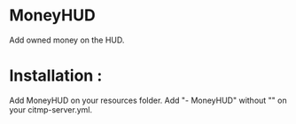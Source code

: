 # MoneyHUD
Add owned money on the HUD.

# Installation :
Add MoneyHUD on your resources folder.
Add "- MoneyHUD" without "" on your citmp-server.yml.
